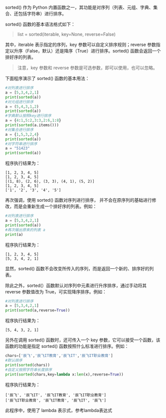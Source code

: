 sorted() 作为 Python 内置函数之一，其功能是对序列（列表、元组、字典、集合、还包括字符串）进行排序。

sorted() 函数的基本语法格式如下：
> list = sorted(iterable, key=None, reverse=False)  

其中，iterable 表示指定的序列，key 参数可以自定义排序规则；reverse 参数指定以升序（False，默认）还是降序（True）进行排序。sorted() 函数会返回一个排好序的列表。
> 注意，key 参数和 reverse 参数是可选参数，即可以使用，也可以忽略。

下面程序演示了 sorted() 函数的基本用法：
```python
#对列表进行排序
a = [5,3,4,2,1]
print(sorted(a))
#对元组进行排序
a = (5,4,3,1,2)
print(sorted(a))
#字典默认按照key进行排序
a = {4:1,5:2,3:3,2:6,1:8}
print(sorted(a.items()))
#对集合进行排序
a = {1,5,3,2,4}
print(sorted(a))
#对字符串进行排序
a = "51423"
print(sorted(a))
```
程序执行结果为：
```conlse
[1, 2, 3, 4, 5]
[1, 2, 3, 4, 5]
[(1, 8), (2, 6), (3, 3), (4, 1), (5, 2)]
[1, 2, 3, 4, 5]
['1', '2', '3', '4', '5']
```

再次强调，使用 sorted() 函数对序列进行排序， 并不会在原序列的基础进行修改，而是会重新生成一个排好序的列表。例如：
```python
#对列表进行排序
a = [5,3,4,2,1]
print(sorted(a))
#再次输出原来的列表 a
print(a)
```
程序执行结果为：
```conlse
[1, 2, 3, 4, 5]
[5, 3, 4, 2, 1]
```

显然，sorted() 函数不会改变所传入的序列，而是返回一个新的、排序好的列表。

除此之外，sorted(）函数默认对序列中元素进行升序排序，通过手动将其 reverse 参数值改为 True，可实现降序排序。例如：
```python
#对列表进行排序
a = [5,3,4,2,1]
print(sorted(a,reverse=True))
```
程序执行结果为：
```conlse
[5, 4, 3, 2, 1]
```


另外在调用 sorted() 函数时，还可传入一个 key 参数，它可以接受一个函数，该函数的功能是指定 sorted() 函数按照什么标准进行排序。例如：
```python
chars=['辰飞','辰飞IT教育','辰飞IT','辰飞IT职业教育']
#默认排序
print(sorted(chars))
#自定义按照字符串长度排序
print(sorted(chars,key=lambda x:len(x),reverse=True))
```
程序执行结果为：
```conlse
['辰飞', '辰飞IT', '辰飞IT教育', '辰飞IT职业教育']
['辰飞IT职业教育', '辰飞IT教育', '辰飞IT', '辰飞']
 ```

此程序中，使用了 lambda 表示式，参考lambda表达式